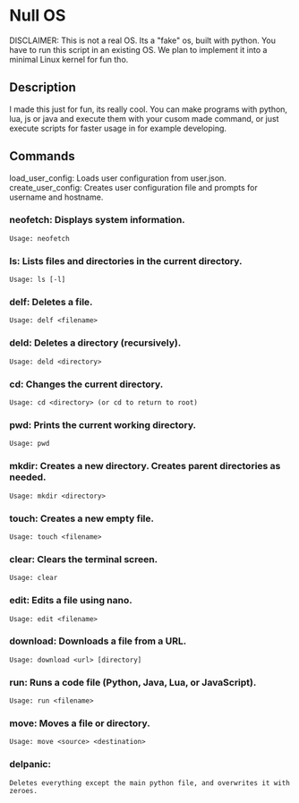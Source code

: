 # Null OS

DISCLAIMER:
This is not a real OS. Its a "fake" os, built with python. You have to run this script in an existing OS. We plan to implement it into a minimal Linux kernel for fun tho.

## Description
I made this just for fun, its really cool.
You can make programs with python, lua, js or java and execute them with your cusom made command, or just execute scripts for faster usage in for example developing.

## Commands
  load_user_config: Loads user configuration from user.json.
  create_user_config: Creates user configuration file and prompts for username and hostname.

###  neofetch: Displays system information.
    Usage: neofetch

###  ls: Lists files and directories in the current directory.
    Usage: ls [-l]

###  delf: Deletes a file.
    Usage: delf <filename>

###  deld: Deletes a directory (recursively).
    Usage: deld <directory>

###  cd: Changes the current directory.
    Usage: cd <directory> (or cd to return to root)

###  pwd: Prints the current working directory.
    Usage: pwd

###  mkdir: Creates a new directory.  Creates parent directories as needed.
    Usage: mkdir <directory>

###  touch: Creates a new empty file.
    Usage: touch <filename>

###  clear: Clears the terminal screen.
    Usage: clear

###  edit: Edits a file using nano.
    Usage: edit <filename>

###  download: Downloads a file from a URL.
    Usage: download <url> [directory]

###  run: Runs a code file (Python, Java, Lua, or JavaScript).
    Usage: run <filename>

###  move: Moves a file or directory.
    Usage: move <source> <destination>

###  delpanic:
    Deletes everything except the main python file, and overwrites it with zeroes.
